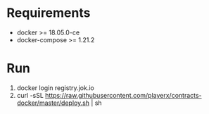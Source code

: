 # Requirements
* docker >= 18.05.0-ce
* docker-compose >= 1.21.2

# Run
1. docker login registry.jok.io
2. curl -sSL https://raw.githubusercontent.com/playerx/contracts-docker/master/deploy.sh | sh
